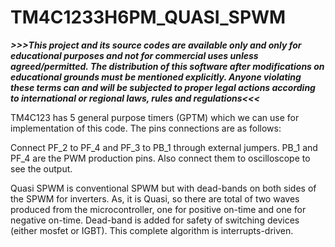 # TM4C1233H6PM_QUASI_SPWM

**_>>>This project and its source codes are available only and only for educational purposes and not for commercial uses unless agreed/permitted. The distribution of this software after modifications on educational grounds must be mentioned explicitly. Anyone violating these terms can and will be subjected to proper legal actions according to international or regional laws, rules and regulations<<<_**

TM4C123 has 5 general purpose timers (GPTM) which we can use for implementation of this code. The pins connections are as follows:

Connect PF_2 to PF_4 and PF_3 to PB_1 through external jumpers.
PB_1 and PF_4 are the PWM production pins. Also connect them to oscilloscope to see the output.

Quasi SPWM is conventional SPWM but with dead-bands on both sides of the SPWM for inverters. As, it is Quasi, so there are total of two waves produced from the microcontroller, one for positive on-time and one for negative on-time. Dead-band is added for safety of switching devices (either mosfet or IGBT). This complete algorithm is interrupts-driven.

